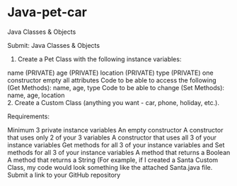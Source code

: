 # Java-pet-car
Java Classes & Objects

Submit: Java Classes & Objects
1. Create a Pet Class with the following instance variables: 

name (PRIVATE) 
age (PRIVATE) 
location (PRIVATE) 
type (PRIVATE) 
one constructor empty all attributes 
Code to be able to access the following (Get Methods): 
name, age, type 
Code to be able to change (Set Methods): 
name, age, location  
2. Create a Custom Class (anything you want - car, phone, holiday, etc.). 

Requirements: 

Minimum 3 private instance variables 
An empty constructor 
A constructor that uses only 2 of your 3 variables
A constructor that uses all 3 of your instance variables 
Get methods for all 3 of your instance variables and Set methods for all 3 of your instance variables 
A method that returns a Boolean 
A method that returns a String (For example, if I created a Santa Custom Class, my code would look something like the attached Santa.java file. 
Submit a link to your GitHub repository
